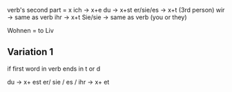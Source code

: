 verb's second part = x
ich -> x+e
du -> x+st
er/sie/es -> x+t (3rd person)
wir -> same as verb
ihr -> x+t
Sie/sie -> same as verb (you or they)

Wohnen = to Liv


Variation 1
------------------
if first word in verb ends in t or d

du -> x+ est
er/ sie / es / ihr -> x+ et


